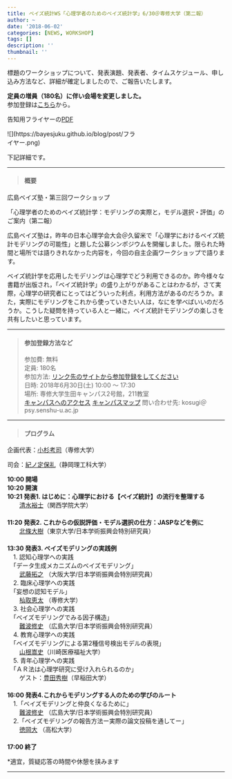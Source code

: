 ```yaml
---
title: ベイズ統計WS「心理学者のためのベイズ統計学」6/30＠専修大学（第二報）
author: ~
date: '2018-06-02'
categories: [NEWS, WORKSHOP]
tags: []
description: ''
thumbnail: ''
---
```


標題のワークショップについて、発表演題、発表者、タイムスケジュール、申し込み方法など、詳細が確定しましたので、ご報告いたします。

**定員の増員（180名）に伴い会場を変更しました。**  
参加登録は[こちら](https://connpass.com/event/89217/)から。  

告知用フライヤーの[PDF](https://bayesjuku.github.io/blog/post/2018_ws_フライヤー.pdf)

<div style="width:300px;">
![](https://bayesjuku.github.io/blog/post/フライヤー.png)    
</div>
  
  
下記詳細です。

    
    
---

> #### 概要

広島ベイズ塾・第三回ワークショップ

「心理学者のためのベイズ統計学：モデリングの実際と，モデル選択・評価」のご案内（第二報）  

広島ベイズ塾は，昨年の日本心理学会大会＠久留米で「心理学におけるベイズ統計モデリングの可能性」と題した公募シンポジウムを開催しました。限られた時間と場所では語りきれなかった内容を，今回の自主企画ワークショップで語ります。

ベイズ統計学を応用したモデリングは心理学でどう利用できるのか。昨今様々な書籍が出版され，「ベイズ統計学」の盛り上がりがあることはわかるが，さて実際，心理学の研究者にとってはどういった利点，利用方法があるのだろうか。また，実際にモデリングをこれから使っていきたい人は，なにを学べばいいのだろうか。こうした疑問を持っている人と一緒に，ベイズ統計モデリングの楽しさを共有したいと思っています。

---

> #### 参加登録方法など
>  参加費: 無料  
>  定員: 180名  
>  参加方法: [リンク先のサイトから参加登録をしてください](https://connpass.com/event/89217/)  
>  日時: 2018年6月30日(土) 10:00 〜 17:30    
>  場所: 専修大学生田キャンパス2号館，211教室  
>  [キャンパスへのアクセス](https://www.senshu-u.ac.jp/social/satellite/) 
>  [キャンパスマップ](https://www.senshu-u.ac.jp/about/campus/ikuta.html)
>  問い合わせ先: kosugi＠psy.senshu-u.ac.jp 
  

---

> ####  プログラム


企画代表：[小杉考司](https://kosugitti.github.io/kosugitti10/)（専修大学）  

司会：[紀ノ定保礼](https://sites.google.com/site/yasknsd/)（静岡理工科大学）  　

**10:00 開場**  
**10:20 開演**  
**10:21 発表1. はじめに：心理学における【ベイズ統計】の流行を整理する**  
　　[清水裕士](http://norimune.net/)（関西学院大学）  
　　  
**11:20 発表2. これからの仮説評価・モデル選択の仕方：JASPなどを例に**  　  
　　[北條大樹](https://dastatis.github.io/index.html)（東京大学/日本学術振興会特別研究員）  
　　  
**13:30 発表3. ベイズモデリングの実践例**    
　1. 認知心理学への実践  
　「データ生成メカニズムのベイズモデリング」  
　　[武藤拓之](http://mutopsy.net/) （大阪大学/日本学術振興会特別研究員）  
　2. 臨床心理学への実践  
　「妄想の認知モデル」  
　　[杣取恵太](https://ksomatori.github.io/homepage/index.html) （専修大学）  
　3. 社会心理学への実践  
　「ベイズモデリングでみる因子構造」  
　　[難波修史](https://sites.google.com/site/hiroshimashushi/home) （広島大学/日本学術振興会特別研究員）  
　4. 教育心理学への実践  
　「ベイズモデリングによる第2種信号検出モデルの表現」  
　　[山根嵩史](https://w.kawasaki-m.ac.jp/data/4835/teacherDtl/)（川崎医療福祉大学）  
　5. 青年心理学への実践  
　「ＡＲ法は心理学研究に受け入れられるのか」  
　　ゲスト：[豊田秀樹](http://www.waseda.jp/sem-toyoda-lab/)（早稲田大学）  
　  
**16:00 発表4.これからモデリングする人のための学びのルート**    
　1.「ベイズモデリングと仲良くなるために」  
　　[難波修史](https://sites.google.com/site/hiroshimashushi/home) （広島大学/日本学術振興会特別研究員）  
　2.「ベイズモデリングの報告方法ー実際の論文投稿を通してー」  
　　[徳岡大](http://mtokuoka.net/%E3%81%A8%E3%81%A3%E3%81%B7%E3%81%BA%E3%83%BC%E3%81%98/achievement/) （高松大学）  
　　  
**17:00 終了**   
  
*適宜，質疑応答の時間や休憩を挟みます

---
